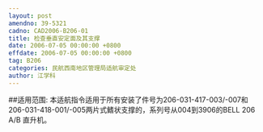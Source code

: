 ```yaml
---
layout: post
amendno: 39-5321
cadno: CAD2006-B206-01
title: 检查垂直安定面及其支撑
date: 2006-07-05 00:00:00 +0800
effdate: 2006-07-05 00:00:00 +0800
tag: B206
categories: 民航西南地区管理局适航审定处
author: 江学科
---
```


##适用范围:
本适航指令适用于所有安装了件号为206-031-417-003/-007和206-031-418-001/-005两片式鳍状支撑的，系列号从004到3906的BELL 206 A/B 直升机。

